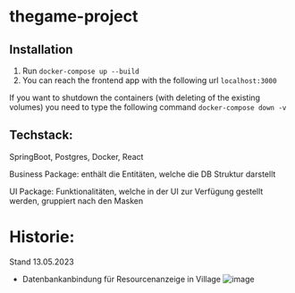 # thegame-project
## Installation

1. Run ```docker-compose up --build```
2. You can reach the frontend app with the following url ```localhost:3000```

If you want to shutdown the containers (with deleting of the existing volumes) you need to type the following command ```docker-compose down -v```


## Techstack:

SpringBoot, Postgres, Docker, React

Business Package: enthält die Entitäten, welche die DB Struktur darstellt

UI Package: Funktionalitäten, welche in der UI zur Verfügung gestellt werden, gruppiert nach den Masken

# Historie:
Stand 13.05.2023
- Datenbankanbindung für Resourcenanzeige in Village
  ![image](https://github.com/ThomasDroege/thegame/assets/25778177/b0024332-e8f5-42f5-a6bf-3ee4be45a274)